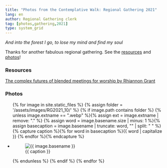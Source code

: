 ```yaml
---
title: "Photos from the Contemplative Walk: Regional Gathering 2021"
lang: en
author: Regional Gathering clerk
tag: [photos,gathering,2021]
type: system_grid
---
```

_And into the forest I go, to lose my mind and find my soul_

Thanks for another fabulous regional gathering. See the [resources](#resources) and [photos](#photos)!

### Resources
[The complex futures of blended meetings for worship by Rhiannon Grant](https://brigidfoxandbuddha.wordpress.com/2021/10/16/the-complex-futures-of-blended-meetings-for-worship/?fbclid=IwAR36A3GN2AGnYx0dP10mDdJmNTKY5qqfw_cBATzLBo0KQI3vlX3-ml5RlFo)

### Photos<span class="stanchor"><a name="photos"> </a></span>
<div class="gallery"><ul class="gallery__list">
{% for image in site.static_files %}
    {% assign folder = '/assets/images/RG2021_10/' %}
    {% if image.path contains folder  %}
{% unless image.extname == ".webp" %}{% assign ext = image.extname | remove: "." %}
{% assign word = image.basename.size | minus: 1 %}{% assign basecaption = image.basename | truncate: word, "" | split: " " %}
  {% capture caption %}{% for word in basecaption %}{{ word | capitalize }} {% endfor %}{% endcapture %}
 <li>
   <figure>
     <picture>
       <source srcset="{{ folder }}{{ image.basename }}.webp" type="image/webp"> 
       <source srcset="{{ folder }}{{ image.basename }}.{{ ext }}" type="image/{{ ext }}">
       <img src="{{ folder }}{{ image.basename }}.webp" alt="{{ image.basename }}">
     </picture>
     <figcaption>{{ caption }}</figcaption>
   </figure>
</li>
  {% endunless %}
  {% endif %}
{% endfor %}
</ul></div>
